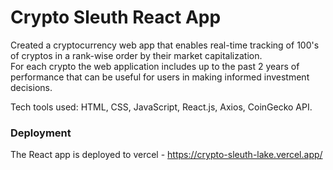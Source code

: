 # Crypto Sleuth React App

Created a cryptocurrency web app that enables real-time tracking of 100's of cryptos in a rank-wise order by their market capitalization.
<br>
For each crypto the web application includes up to the past 2 years of performance that can be useful for users in making informed investment decisions. 

Tech tools used: HTML, CSS, JavaScript, React.js, Axios, CoinGecko API.

### Deployment

The React app is deployed to vercel - 
https://crypto-sleuth-lake.vercel.app/
